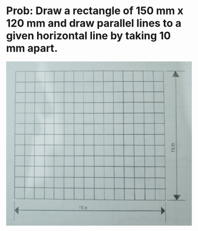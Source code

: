 # Prob: Draw a rectangle of 150 mm x 120 mm and draw parallel lines to a given horizontal line by taking 10 mm apart. 

![sketch](./img/01.jpg)
